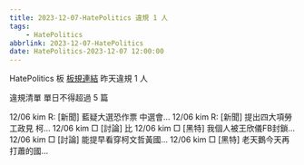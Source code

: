 ```yaml
---
title: 2023-12-07-HatePolitics 違規 1 人
tags:
    - HatePolitics
abbrlink: 2023-12-07-HatePolitics
date: HatePolitics-2023-12-07 12:00:00
---
```

HatePolitics 板 [板規連結](https://www.ptt.cc/bbs/HatePolitics/M.1617115262.A.D60.html)
昨天違規 1 人
<!-- more -->

違規清單
單日不得超過 5 篇

12/06 kim R: [新聞] 藍疑大選恐作票 中選會…
12/06 kim R: [新聞] 提出四大項勞工政見 柯…
12/06 kim □ [討論] 比
12/06 kim □ [黑特] 我個人被王欣儀FB封鎖…
12/06 kim □ [討論] 能提早看穿柯文哲黃國…
12/06 kim □ [黑特] 老天鵝今天再打蕭的國…